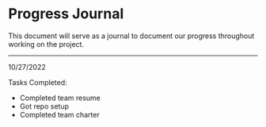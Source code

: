# Progress Journal
This document will serve as a journal to document our progress throughout working on the project.

---

10/27/2022

Tasks Completed:
 * Completed team resume
 * Got repo setup
 * Completed team charter